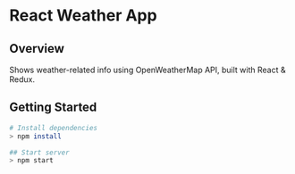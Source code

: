 # React Weather App

## Overview

Shows weather-related info using OpenWeatherMap API, built with React & Redux.

## Getting Started

```bash
# Install dependencies
> npm install

## Start server
> npm start
```

